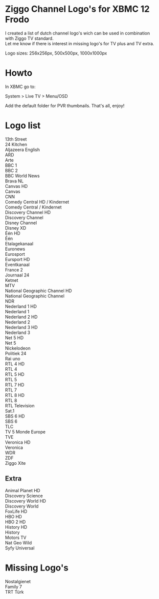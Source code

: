 Ziggo Channel Logo's for XBMC 12 Frodo
======================================
I created a list of dutch channel logo's wich can be used in combination with Ziggo TV standard.<br/>
Let me know if there is interest in missing logo's for TV plus and TV extra.

Logo sizes:
256x256px,
500x500px,
1000x1000px


Howto
=====
In XBMC go to:

  System > Live TV > Menu/OSD

Add the default folder for PVR thumbnails.
That's all, enjoy!


Logo list
=========
13th Street<br/>
24 Kitchen<br/>
Aljazeera English<br/>
ARD<br/>
Arte<br/>
BBC 1<br/>
BBC 2<br/>
BBC World News<br/>
Brava NL<br/>
Canvas HD<br/>
Canvas<br/>
CNN<br/>
Comedy Central HD / Kindernet<br/>
Comedy Central / Kindernet<br/>
Discovery Channel HD<br/>
Discovery Channel<br/>
Disney Channel<br/>
Disney XD<br/>
Één HD<br/>
Één<br/>
Etalagekanaal<br/>
Euronews<br/>
Eurosport<br/>
Eursport HD<br/>
Eventkanaal<br/>
France 2<br/>
Journaal 24<br/>
Ketnet<br/>
MTV<br/>
National Geographic Channel HD<br/>
National Geographic Channel<br/>
NDR<br/>
Nederland 1 HD<br/>
Nederland 1<br/>
Nederland 2 HD<br/>
Nederland 2<br/>
Nederland 3 HD<br/>
Nederland 3<br/>
Net 5 HD<br/>
Net 5<br/>
Nickelodeon<br/>
Politiek 24<br/>
Rai uno<br/>
RTL 4 HD<br/>
RTL 4<br/>
RTL 5 HD<br/>
RTL 5<br/>
RTL 7 HD<br/>
RTL 7<br/>
RTL 8 HD<br/>
RTL 8<br/>
RTL Television<br/>
Sat.1<br/>
SBS 6 HD<br/>
SBS 6<br/>
TLC<br/>
TV 5 Monde Europe<br/>
TVE<br/>
Veronica HD<br/>
Veronica<br/>
WDR<br/>
ZDF<br/>
Ziggo Xite<br/>

Extra
-----
Animal Planet HD<br/>
Discovery Science<br/>
Discovery World HD<br/>
Discovery World<br/>
FoxLife HD<br/>
HBO HD<br/>
HBO 2 HD<br/>
History HD<br/>
History<br/>
Motors TV<br/>
Nat Geo Wild<br/>
Syfy Universal<br/>


Missing Logo's
==============
Nostalgienet<br/>
Family 7<br/>
TRT Türk<br/>

